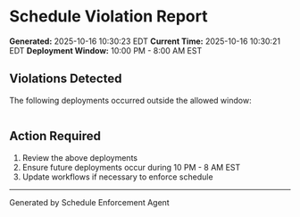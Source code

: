 # Schedule Violation Report

**Generated:** 2025-10-16 10:30:23 EDT
**Current Time:** 2025-10-16 10:30:21 EDT
**Deployment Window:** 10:00 PM - 8:00 AM EST

## Violations Detected

The following deployments occurred outside the allowed window:

```

```

## Action Required

1. Review the above deployments
2. Ensure future deployments occur during 10 PM - 8 AM EST
3. Update workflows if necessary to enforce schedule

---

Generated by Schedule Enforcement Agent
